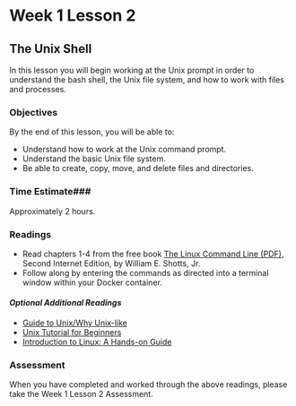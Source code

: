 # Week 1 Lesson 2 #
## The Unix Shell ##

In this lesson you will begin working at the Unix prompt in order to understand the bash shell, the Unix file system, and how to work with files and processes.

### Objectives ###
By the end of this lesson, you will be able to:

- Understand how to work at the Unix command prompt.
- Understand the basic Unix file system.
- Be able to create, copy, move, and delete files and directories.

### Time Estimate###

Approximately 2 hours.

### Readings ###

- Read chapters 1-4 from the free book [The Linux Command Line (PDF)](http://sourceforge.net/projects/linuxcommand/?source=dlp), Second Internet Edition, by William E. Shotts, Jr. 
- Follow along by entering the commands as directed into a terminal window within your Docker container.
 
#### *Optional Additional Readings* ####
- [Guide to Unix/Why Unix-like](https://en.wikibooks.org/wiki/Guide_to_Unix/Why_Unix-like)
- [Unix Tutorial for Beginners](http://www.ee.surrey.ac.uk/Teaching/Unix/)
- [Introduction to Linux: A Hands-on Guide](http://www.tldp.org/LDP/intro-linux/html/index.html)

### Assessment ###

When you have completed and worked through the above readings, please take the Week 1 Lesson 2 Assessment.
